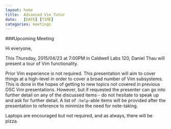 ```yaml
---
layout: home
title:  Advanced Vim Tutor
date:   [DATE] [TIME]
categories: meetings
---
```


###Upcoming Meeting

Hi everyone,

This Thursday, 2015/04/23 at 7:00PM in Caldwell Labs 120, Daniel Thau will present a tour of Vim functionality.

Prior Vim experience is not required. This presentation will aim to cover things at a high-level in order to cover a broad number of Vim subsystems. This is done in the hopes of getting to new topics not covered in previous OSC Vim presentations. However, but if requested the presenter can go into further detail on any of the discussed items - do not hesitate to speak up and ask for further detail. A list of `:help`-able items will be provided after the presentation to reference to minimize the need for note-taking.

Laptops are encouraged but not required, and as always, there will be pizza.

